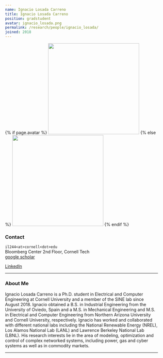 ```yaml
---
name: Ignacio Losada Carreno
title: Ignacio Losada Carreno
position: gradstudent
avatar: ignacio_losada.png
permalink: /research/people/ignacio_losada/
joined: 2018
---
```


{% if page.avatar %}
<img width="300" src="{{site.baseurl}}/images/people/{{page.avatar}}" data-action="zoom">
{% else %}
<img width="300" src="https://evansheline.com/wp-content/uploads/2011/02/facebook-Storm-Trooper.jpg"  data-action="zoom">
{% endif %}

### Contact

<i class="fa fa-envelope-o"></i> `il244<at>cornell<dot>edu`<br>
<i class="fa fa-building"></i> Bloomberg Center 2nd Floor, Cornell Tech <br>
<i class="fa fa-google"></i> [google scholar](https://scholar.google.com/citations?user=Er5LTCYAAAAJ&hl=en) <br>

<!-- <i class="fa fa-bar-chart"></i> [Personal Website](https://nikhil-ravi.github.io/)  <br> -->

<i class="fa fa-linkedin"></i> [LinkedIn](https://www.linkedin.com/in/ignacio-losada-0879457b/) <br>

<hr>

### About Me

Ignacio Losada Carreno is a Ph.D. student in Electrical and Computer Engineering at Cornell University and a member of the SINE lab since August 2018. Ignacio obtained a B.S. in Industrial Engineering from the University of Oviedo, Spain and a M.S. in Mechanical Engineering and M.S. in Electrical and Computer Engineering from Northern Arizona University and Cornell University, respectively. Ignacio has worked and collaborated with different national labs including the National Renewable Energy (NREL), Los Alamos National Lab (LANL) and Lawrence Berkeley National Lab (LBNL). His research interests lie in the area of modeling, optimization and control of complex networked systems, including power, gas and cyber systems as well as in commodity markets.

<hr>

